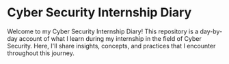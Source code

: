 # Cyber Security Internship Diary

Welcome to my Cyber Security Internship Diary! This repository is a day-by-day account of what I learn during my internship in the field of Cyber Security. Here, I'll share insights, concepts, and practices that I encounter throughout this journey.
